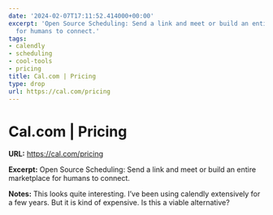 ```yaml
---
date: '2024-02-07T17:11:52.414000+00:00'
excerpt: 'Open Source Scheduling: Send a link and meet or build an entire marketplace
  for humans to connect.'
tags:
- calendly
- scheduling
- cool-tools
- pricing
title: Cal.com | Pricing
type: drop
url: https://cal.com/pricing
---
```


# Cal.com | Pricing

**URL:** https://cal.com/pricing

**Excerpt:** Open Source Scheduling: Send a link and meet or build an entire marketplace for humans to connect.

**Notes:**
This looks quite interesting. I’ve been using calendly extensively for a few years. But it is kind of expensive. Is this a viable alternative?
